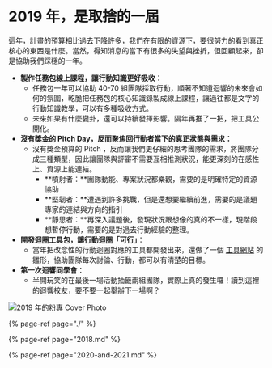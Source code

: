 # 2019 年，是取捨的一屆

這年，計畫的預算相比過去下降許多，我們在有限的資源下，要很努力的看到真正核心的東西是什麼。當然，得知消息的當下有很多的失望與挫折，但回顧起來，卻是協助我們踩穩的一年。

* **製作任務包線上課程，讓行動知識更好吸收：**
  * 任務包一年可以協助 40-70 組團隊採取行動，順著不知道迴響的未來會如何的氛圍，乾脆把任務包的核心知識錄製成線上課程，讓過往都是文字的行動知識教學，可以有多種吸收方式。
  * 未來如果有什麼變卦，還可以持續發揮影響。隔年再推了一把，把工具公開化。 
* **沒有獎金的 Pitch Day，反而聚焦回行動者當下的真正狀態與需求：**
  * 沒有獎金預算的 Pitch ，反而讓我們更仔細的思考團隊的需求，將團隊分成三種類型，因此讓團隊與評審不需要互相推測狀況，能更深刻的在感性上、資源上能連結。
    * **噴射者：**團隊動能、專案狀況都樂觀，需要的是明確特定的資源協助
    * **堅韌者：**遭遇到許多挑戰，但是還想要繼續前進，需要的是議題專家的連結與方向的指引
    * **靜思者：**再深入議題後，發現狀況跟想像的真的不一樣，現階段想暫停行動，需要的是對過去行動經驗的整理。 
* **開發迴圈工具包，讓行動迴圈「可行」**：
  * 當年把改念性的行動迴圈對應的工具都開發出來，還做了一個 [工具網站](https://rethinktaiwan2027.wixsite.com/rethinktaiwantool) 的雛形，協助團隊每次討論、行動，都可以有清楚的目標。 
* **第一次迴響同學會**：
  * 半開玩笑的在最後一場活動抽籤兩組團隊，實際上真的發生囉！讀到這裡的迴響校友，要不要一起舉辦下一場啊？ 

![2019 &#x5E74;&#x7684;&#x7C89;&#x5C08; Cover Photo](../../.gitbook/assets/image%20%281%29.png)

{% page-ref page="./" %}

{% page-ref page="2018.md" %}

{% page-ref page="2020-and-2021.md" %}



### 

